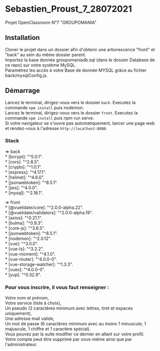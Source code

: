 # Sebastien_Proust_7_28072021

Projet OpenClassroom N°7 "GROUPOMANIA"

## Installation

Cloner le projet dans un dossier afin d'obtenir une arborescence "front" et "back" au sein du même dossier parent.  
Importez la base donnée groupomaniadb.sql (dans le dossier Database de ce repo) sur votre système MySQL.  
Paramétrez les accès à votre Base de donnée MYSQL grâce au fichier back/mysqlConfig.js.

## Démarrage

Lancez le terminal, dirigez-vous vers le dossier ``back``. Executez la commande ``npm install`` puis nodemon.  
Lancez le terminal, dirigez-vous vers le dossier ``front``. Executez la commande ``npm install`` puis npm run serve.  
Si votre navigateur se s'ouvre pas automatiquement, lancer une page web et rendez-vous à l'adresse `http://localhost:8080`.  

### Stack

=> back  
    * [bcrypt]: "^5.0.1".  
    * [cors]: "^2.8.5".  
    * [crypto]: "^1.0.1".  
    * [express]: "^4.17.1".  
    * [helmet]: "^4.6.0".  
    * [jsonwebtoken]: "^8.5.1".  
    * [jws]: "^4.0.0".  
    * [mysql]: "^2.18.1".  

=> front  
    * [@vuelidate/core]: "^2.0.0-alpha.22".  
    * [@vuelidate/validators]: "^2.0.0-alpha.19".  
    * [axios]: "^0.21.1".  
    * [bulma]: "^0.9.3".  
    * [core-js]: "^3.6.5".  
    * [jsonwebtoken]: "^8.5.1".  
    * [nodemon]: "^2.0.12".  
    * [vue]: "^3.0.0".  
    * [vue-ls]: "^3.2.2".  
    * [vue-moment]: "^4.1.0".  
    * [vue-router]: "^4.0.0-0".  
    * [vue-storage-watcher]: "^1.3.3".  
    * [vuex]: "^4.0.0-0".  
    * [yup]: "^0.32.9".  


### Pour vous inscrire, il vous faut renseigner :

Votre nom et prénom,  
Votre service (liste à choix),  
Un pseudo (2 caractères minimum avec lettres, tiret et espaces uniquement),  
Une adresse mail valide,  
Un mot de passe (6 caractères minimum avec au moins 1 minuscule, 1 majuscule, 1 chiffre et 1 caractère spécial).  
Vous pouvez par la suite modifier ce dernier en allant sur votre profil.  
Votre compte peut être supprimé par vous-même ainsi que par l'administrateur.
